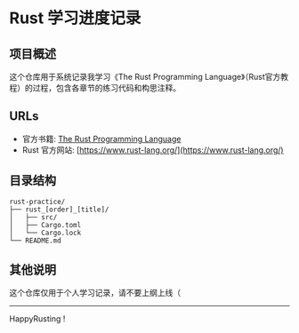 # Rust 学习进度记录

## 项目概述

这个仓库用于系统记录我学习《The Rust Programming Language》（Rust官方教程）的过程，包含各章节的练习代码和构思注释。

## URLs

- 官方书籍: [The Rust Programming Language](https://doc.rust-lang.org/book/)
- Rust 官方网站: [https://www.rust-lang.org/](https://www.rust-lang.org/)

## 目录结构

```
rust-practice/
├── rust_[order]_[title]/
│   ├── src/
│   ├── Cargo.toml
│   └── Cargo.lock
└── README.md
```

## 其他说明

这个仓库仅用于个人学习记录，请不要上纲上线（

---

HappyRusting !